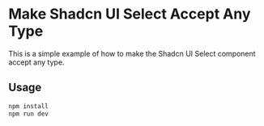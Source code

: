 # Make Shadcn UI Select Accept Any Type

This is a simple example of how to make the Shadcn UI Select component accept any type.

## Usage

```bash
npm install
npm run dev
```
